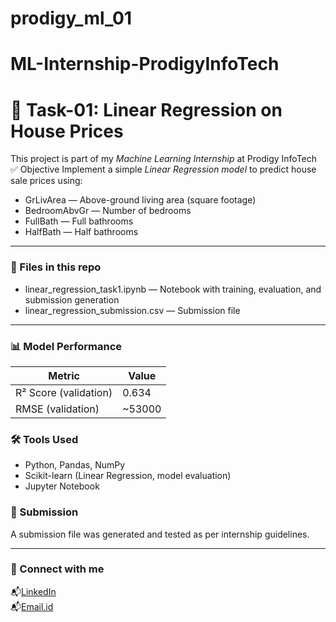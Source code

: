 # prodigy_ml_01
# ML-Internship-ProdigyInfoTech
# 🧠 Task-01: Linear Regression on House Prices
This project is part of my *Machine Learning Internship* at Prodigy InfoTech
 ✅ Objective
Implement a simple *Linear Regression model* to predict house sale prices using:
- GrLivArea — Above-ground living area (square footage)
- BedroomAbvGr — Number of bedrooms
- FullBath — Full bathrooms
- HalfBath — Half bathrooms

---

### 📁 Files in this repo
- linear_regression_task1.ipynb — Notebook with training, evaluation, and submission generation
- linear_regression_submission.csv — Submission file

---

### 📊 Model Performance
| Metric | Value |
|--------|-------|
| R² Score (validation) | 0.634 |
| RMSE (validation)     | ~53000 |


### 🛠 Tools Used
- Python, Pandas, NumPy
- Scikit-learn (Linear Regression, model evaluation)
- Jupyter Notebook

### 📌 Submission
A submission file was generated and tested as per internship guidelines.

---
### 🔗 Connect with me
📬[LinkedIn](https://www.linkedin.com/in/dasari-nikhila-20a0b5321/)  
📬[Email.id](nikhiladasari07@gmail.com)
